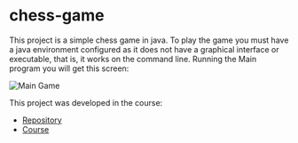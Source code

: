 # chess-game

This project is a simple chess game in java. To play the game you must have a java environment configured as it does not have a graphical interface or executable, that is, it works on the command line. Running the Main program you will get this screen:

![Main Game](https://github.com/user-attachments/assets/00fa02fd-dee3-41a1-91b6-4de82dc5ca92)

This project was developed in the course:

- [Repository](https://github.com/IanAlexandrino/curso_java)
- [Course](https://www.udemy.com/course/java-curso-completo)